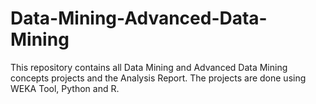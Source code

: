 # Data-Mining-Advanced-Data-Mining

This repository contains all Data Mining and Advanced Data Mining concepts projects and the Analysis Report. The projects are done using WEKA Tool, Python and R.
